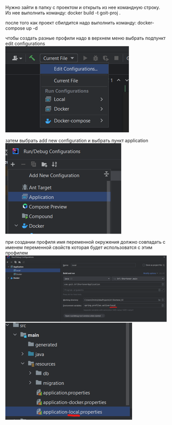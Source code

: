 Нужно зайти в папку с проектом и открыть из нее командную строку.
Из нее выполнить команду:
docker build -t goit-proj .

после того как проект сбилдится надо выполнить команду:
docker-compose up -d

чтобы создать разные профили надо в верхнем меню выбрать подпункт edit configurations
![img.png](readme_img/img.png)

затем выбрать add new configuration и выбрать пункт application
![img.png](readme_img/img2.png)

при создании профиля имя переменной окружения должно совпадать с именем переменной свойств которая будет использоватся с этим профилем 
![img.png](readme_img/img3.png)
![img.png](readme_img/img4.png)